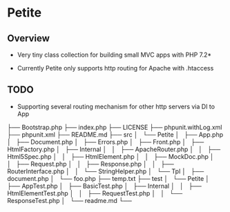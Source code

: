 # Petite

## Overview

- Very tiny class collection for building small MVC apps with PHP 7.2*

- Currently Petite only supports http routing for Apache with .htaccess

## TODO

   - Supporting several routing mechanism for other http servers via DI to App





├── Bootstrap.php
├── index.php
├── LICENSE
├── phpunit.withLog.xml
├── phpunit.xml
├── README.md
├── src
│   └── Petite
│       ├── App.php
│       ├── Document.php
│       ├── Errors.php
│       ├── Front.php
│       ├── HtmlFactory.php
│       ├── Internal
│       │   ├── ApacheRouter.php
│       │   ├── Html5Spec.php
│       │   ├── HtmlElement.php
│       │   ├── MockDoc.php
│       │   ├── Request.php
│       │   ├── Response.php
│       │   ├── RouterInterface.php
│       │   └── StringHelper.php
│       └── Tpl
│           ├── document.php
│           └── foo.php
├── temp.txt
├── test
│   └── Petite
│       ├── AppTest.php
│       ├── BasicTest.php
│       ├── Internal
│       │   ├── HtmlElementTest.php
│       │   ├── RequestTest.php
│       │   └── ResponseTest.php
│       └── readme.md
└── 